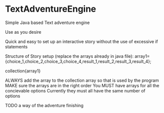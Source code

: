 # TextAdventureEngine
Simple Java based Text adventure engine

Use as you desire

Quick and easy to set up an interactive story without the use of excessive if statements

Structure of Story setup (replace the arrays already in java file):
array1={choice_1,choice_2,choice_3,choice_4,result_1,result_2,result_3,result_4}; 

collection{array1}

ALWAYS add the array to the collection array so that is used by the program
MAKE sure the arrays are in the right order
You MUST have arrays for all the concievable options 
Currently they must all have the same number of options

TODO a way of the adventure finishing

